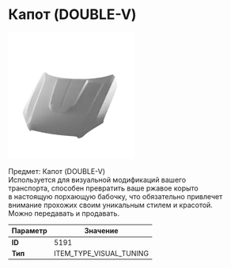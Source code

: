 # Капот (DOUBLE-V)

![Item Image](../img/5191.webp?raw=true)

Предмет: Капот (DOUBLE-V)<br>Используется для визуальной модификаций вашего<br>транспорта, способен превратить ваше ржавое корыто<br>в настоящую порхающую бабочку, что обязательно привлечет<br>внимание прохожих своим уникальным стилем и красотой.<br>Можно передавать и продавать.


| Параметр | Значение |
|----------|----------|
| **ID** | 5191 |
| **Тип** | ITEM_TYPE_VISUAL_TUNING |

